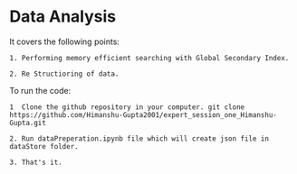   # Data Analysis
   
It covers the following points:

    1. Performing memory efficient searching with Global Secondary Index.
    
    2. Re Structioring of data.
    
 To run the code:
 
    1  Clone the github repository in your computer. git clone https://github.com/Himanshu-Gupta2001/expert_session_one_Himanshu-Gupta.git
    
    2. Run dataPreperation.ipynb file which will create json file in dataStore folder.
    
    3. That's it.


